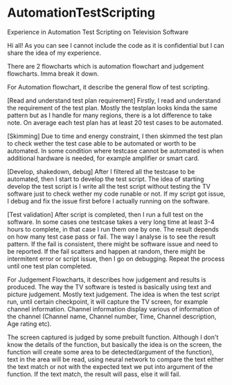 # AutomationTestScripting
Experience in Automation Test Scripting on Television Software

Hi all!
As you can see I cannot include the code as it is confidential
but I can share the idea of my experience.

There are 2 flowcharts which is automation flowchart and judgement flowcharts. Imma break it down.

For Automation flowchart, it describe the general flow of test scripting.

[Read and understand test plan requirement] Firstly, I read and understand the requirement of the test plan. Mostly the testplan looks kinda the same pattern but as I handle for many regions, there is a lot difference to take note. On average each test plan has at least 20 test cases to be automated.

[Skimming] Due to time and energy constraint, I then skimmed the test plan to check wether the test case able to be automated or worth to be automated. In some condition where testcase cannot be automated is when additional hardware is needed, for example amplifier or smart card.

[Develop, shakedown, debug] After I filtered all the testcase to be automated, then I start to develop the test script. The idea of starting develop the test script is I write all the test script without testing the TV software just to check wether my code runable or not. If my script got issue, I debug and fix the issue first before I actually running on the software.

[Test validation] After script is completed, then I run a full test on the software. In some cases one testcase takes a very long time at least 3-4 hours to complete, in that case I run them one by one. The result depends on how many test case pass or fail. The way I analyse is to see the result pattern. If the fail is consistent, there might be software issue and need to be reported. If the fail scatters and happen at random, there might be intermitent error or script issue, then I go on debugging. Repeat the process until one test plan completed.


For Judgement Flowcharts, it describes how judgement and results is produced.
The way the TV software is tested is basically using text and picture judgement. Mostly text judgement. The idea is when the test script run, until certain checkpoint, it will capture the TV screen, for example channel information. Channel information display various of information of the channel (Channel name, Channel number, Time, Channel description, Age rating etc). 

The screen captured is judged by some prebuilt function. 
Although I don't know the details of the function, but basically the idea is on the screen, the function will create some area to be detected(argument of the function), text in the area will be read, using neural network to compare the text either the text match or not with the expected text we put into argument of the function. If the text match, the result will pass, else it will fail.
